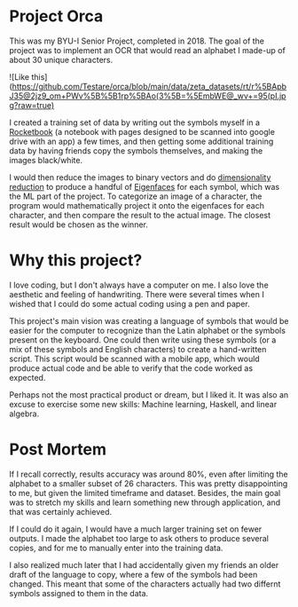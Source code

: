 # Project Orca

This was my BYU-I Senior Project, completed in 2018. The goal of the project was to implement an OCR that would read an alphabet I made-up of about 30 unique characters.

![Like this](https://github.com/Testare/orca/blob/main/data/zeta_datasets/rt/r%5BApbJ35@2jz9_om+PWv%5B%5B1rp%5BAo(3%5B=%5EmbWE@_wv+=95(pI.jpg?raw=true)

I created a training set of data by writing out the symbols myself in a [Rocketbook](https://getrocketbook.com/) (a notebook with pages designed to be scanned into google drive with an app) a few times, and then getting some additional training data by having friends copy the symbols themselves, and making the images black/white.

I would then reduce the images to binary vectors and do [dimensionality reduction](https://en.wikipedia.org/wiki/Dimensionality_reduction) to produce a handful of [Eigenfaces](https://en.wikipedia.org/wiki/Eigenface) for each symbol, which was the ML part of the project. To categorize an image of a character, the program would mathematically project it onto the eigenfaces for each character, and then compare the result to the actual image. The closest result would be chosen as the winner.

# Why this project?

I love coding, but I don't always have a computer on me. I also love the aesthetic and feeling of handwriting. There were several times when I wished that I could do some actual coding using a pen and paper.

This project's main vision was creating a language of symbols that would be easier for the computer to recognize than the Latin alphabet or the symbols present on the keyboard. One could then write using these symbols (or a mix of these symbols and English characters) to create a hand-written script. This script would be scanned with a mobile app, which would produce actual code and be able to verify that the code worked as expected.

Perhaps not the most practical product or dream, but I liked it. It was also an excuse to exercise some new skills: Machine learning, Haskell, and linear algebra.

# Post Mortem

If I recall correctly, results accuracy was around 80%, even after limiting the alphabet to a smaller subset of 26 characters. This was pretty disappointing to me, but given the limited timeframe and dataset. Besides, the main goal was to stretch my skills and learn something new through application, and that was certainly achieved.

If I could do it again, I would have a much larger training set on fewer outputs. I made the alphabet too large to ask others to produce several copies, and for me to manually enter into the training data.

I also realized much later that I had accidentally given my friends an older draft of the language to copy, where a few of the symbols had been changed. This meant that some of the characters actually had two differnt symbols assigned to them in the data.
